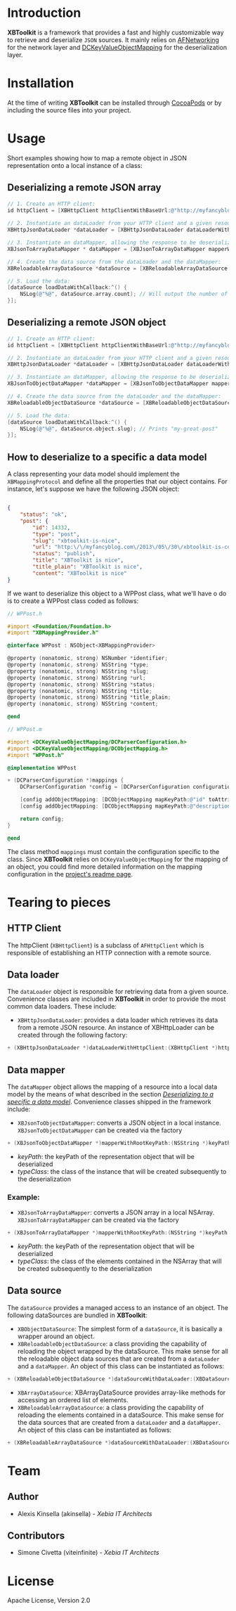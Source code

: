 # Introduction

**XBToolkit** is a framework that provides a fast and highly customizable way to retrieve and deserialize `JSON` sources.
It mainly relies on [AFNetworking](https://github.com/AFNetworking/AFNetworking) for the network layer and [DCKeyValueObjectMapping](https://github.com/dchohfi/KeyValueObjectMapping) for the deserialization layer.

# Installation
At the time of writing **XBToolkit** can be installed through [CocoaPods](http://cocoapods.org) or by including the source files into  your project.

# Usage
Short examples showing how to map a remote object in JSON representation onto a local instance of a class:

## Deserializing a remote JSON array

``` objective-c
// 1. Create an HTTP client:
id httpClient = [XBHttpClient httpClientWithBaseUrl:@"http://myfancyblog.com"];
		
// 2. Instantiate an dataLoader from your HTTP client and a given resourcePath:
XBHttpJsonDataLoader *dataLoader = [XBHttpJsonDataLoader dataLoaderWithHttpClient:httpClient resourcePath:@"/wp-json-api/get_author_index/"];

// 3. Instantiate an dataMapper, allowing the response to be deserialized to a given class (e.g. WPAuthor):
XBJsonToArrayDataMapper * dataMapper = [XBJsonToArrayDataMapper mapperWithRootKeyPath:@"authors" typeClass:[WPAuthor class]];

// 4. Create the data source from the dataLoader and the dataMapper:
XBReloadableArrayDataSource *dataSource = [XBReloadableArrayDataSource dataSourceWithDataLoader:dataLoader dataMapper:dataMapper];

// 5. Load the data:
[dataSource loadDataWithCallback:^() {
	NSLog(@"%@", dataSource.array.count); // Will output the number of authors of myfancyblog.com
}];
```
    
## Deserializing a remote JSON object

```objective-c
// 1. Create an HTTP client:
id httpClient = [XBHttpClient httpClientWithBaseUrl:@"http://myfancyblog.com"];

// 2. Instantiate an dataLoader from your HTTP client and a given resourcePath:
XBHttpJsonDataLoader *dataLoader = [XBHttpJsonDataLoader dataLoaderWithHttpClient:httpClient resourcePath:@"/wp-json-api/get_post/?slug=xbtoolkit-is-nice"];

// 3. Instantiate an dataMapper, allowing the response to be deserialized to a given class (e.g. WPPost):
XBJsonToObjectDataMapper *dataMapper = [XBJsonToObjectDataMapper mapperWithRootKeyPath:@"post" typeClass:[WPPost class]];

// 4. Create the data source from the dataLoader and the dataMapper:
XBReloadableObjectDataSource *dataSource = [XBReloadableObjectDataSource dataSourceWithDataLoader:dataLoader dataMapper:dataMapper];

// 5. Load the data:
[dataSource loadDataWithCallback:^() {
	NSLog(@"%@", dataSource.object.slug); // Prints "my-great-post"
}];    
```
    
    
## How to deserialize to a specific a data model
A class representing your data model should implement the `XBMappingProtocol` and define all the properties that our object contains. For instance, let's suppose we have the following JSON object:
```json

{
	"status": "ok",
	"post": {
		"id": 14332,
		"type": "post",
		"slug": "xbtoolkit-is-nice",
		"url": "http:\/\/myfancyblog.com\/2013\/05\/30\/xbtoolkit-is-cool\/",
		"status": "publish",
		"title": "XBToolkit is nice",
		"title_plain": "XBToolkit is nice",
		"content": "XBToolkit is nice"
}
```
If we want to deserialize this object to a WPPost class, what we'll have o do is to create a WPPost class coded as follows:

```objective-c
// WPPost.h

#import <Foundation/Foundation.h>
#import "XBMappingProvider.h"

@interface WPPost : NSObject<XBMappingProvider>

@property (nonatomic, strong) NSNumber *identifier;
@property (nonatomic, strong) NSString *type;
@property (nonatomic, strong) NSString *slug;
@property (nonatomic, strong) NSString *url;
@property (nonatomic, strong) NSString *status;
@property (nonatomic, strong) NSString *title;
@property (nonatomic, strong) NSString *title_plain;
@property (nonatomic, strong) NSString *content;

@end
```	

``` objective-c
// WPPost.m

#import <DCKeyValueObjectMapping/DCParserConfiguration.h>
#import <DCKeyValueObjectMapping/DCObjectMapping.h>
#import "WPPost.h"

@implementation WPPost

+ (DCParserConfiguration *)mappings {
    DCParserConfiguration *config = [DCParserConfiguration configuration];

    [config addObjectMapping: [DCObjectMapping mapKeyPath:@"id" toAttribute:@"identifier" onClass:[self class]]];
    [config addObjectMapping: [DCObjectMapping mapKeyPath:@"description" toAttribute:@"description_" onClass:[self class]]];

    return config;
}

@end
```

The class method `mappings` must contain the configuration specific to the class.
Since **XBToolkit** relies on `DCKeyValueObjectMapping` for the mapping of an object, you could find more detailed information on the mapping configuration in the [project's readme page](https://github.com/dchohfi/KeyValueObjectMapping).

# Tearing to pieces

## HTTP Client
The httpClient (`XBHttpClient`) is a subclass of `AFHttpClient` which is responsible of establishing an HTTP connection with a remote source.

## Data loader
The `dataLoader` object is responsible for retrieving data from a given source. Convenience classes are included in **XBToolkit** in order to provide the most common data loaders. These include:
* `XBHttpJsonDataLoader`: provides a data loader which retrieves its data from a remote JSON resource. An instance of XBHttpLoader can be created through the following factory:

```objective-c
+ (XBHttpJsonDataLoader *)dataLoaderWithHttpClient:(XBHttpClient *)httpClient resourcePath:(NSString *)path
```

## Data mapper
The `dataMapper` object allows the mapping of a resource into a local data model by the means of what described in the section [_Deserializing to a specific a data model_](#how-to-deserialize-to-a-specific-a-data-model). Convenience classes shipped in the framework include:
* `XBJsonToObjectDataMapper`: converts a JSON object in a local instance. `XBJsonToObjectDataMapper` can be created via the factory

```objective-c
+ (XBJsonToObjectDataMapper *)mapperWithRootKeyPath:(NSString *)keyPath typeClass:(Class)class
```

* *keyPath*: the keyPath of the representation object that will be deserialized
* *typeClass*: the class of the instance that will be created subsequently to the deserialization
	
### Example:
* `XBJsonToArrayDataMapper`: converts a JSON array in a local NSArray. `XBJsonToArrayDataMapper` can be created via the factory

```objective-c
+ (XBJsonToArrayDataMapper *)mapperWithRootKeyPath:(NSString *)keyPath typeClass:(Class)class
```

* *keyPath*: the keyPath of the representation object that will be deserialized
* *typeClass*: the class of the elements contained in the NSArray that will be created subsequently to the deserialization

## Data source
The `dataSource` provides a managed access to an instance of an object.
The following dataSources are bundled in **XBToolkit**:

* `XBObjectDataSource`: The simplest form of a `dataSource`, it is basically a wrapper around an object.
* `XBReloadableObjectDataSource`: a class providing the capability of reloading the object wrapped by the dataSource. This make sense for all the reloadable object data sources that are created from a `dataLoader` and a `dataMapper`. An object of this class can be instantiated as follows:

```objective-c
+ (XBReloadableObjectDataSource *)dataSourceWithDataLoader:(XBDataSource *)dataSource dataMapper:(XBDataMapper *)dataMapper;
```

* `XBArrayDataSource`: XBArrayDataSource provides array-like methods for accessing an ordered list of elements.
* `XBReloadableArrayDataSource`: a class providing the capability of reloading the elements contained in a dataSource. This make sense for the data sources that are created from a `dataLoader` and a `dataMapper`. An object of this class can be instantiated as follows:

```objective-c
+ (XBReloadableArrayDataSource *)dataSourceWithDataLoader:(XBDataSource *)dataSource dataMapper:(XBDataMapper *)dataMapper;
```

# Team
## Author
* Alexis Kinsella (akinsella) - _Xebia IT Architects_

## Contributors
* Simone Civetta (viteinfinite) - _Xebia IT Architects_

    
# License
Apache License, Version 2.0
